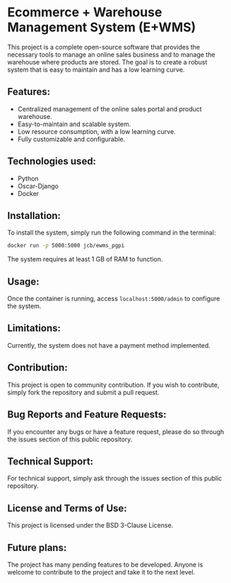 # Ecommerce + Warehouse Management System (E+WMS)
This project is a complete open-source software that provides the necessary tools to manage an online sales business and to manage the warehouse where products are stored. The goal is to create a robust system that is easy to maintain and has a low learning curve.

## Features:
- Centralized management of the online sales portal and product warehouse.
- Easy-to-maintain and scalable system.
- Low resource consumption, with a low learning curve.
- Fully customizable and configurable.

## Technologies used:

- Python
- Oscar-Django
- Docker

## Installation:
To install the system, simply run the following command in the terminal:

```sh
docker run -p 5000:5000 jcb/ewms_pgpi
```
The system requires at least 1 GB of RAM to function.

## Usage:
Once the container is running, access `localhost:5000/admin` to configure the system.

## Limitations:
Currently, the system does not have a payment method implemented.

## Contribution:
This project is open to community contribution. If you wish to contribute, simply fork the repository and submit a pull request.

## Bug Reports and Feature Requests:
If you encounter any bugs or have a feature request, please do so through the issues section of this public repository.

## Technical Support:
For technical support, simply ask through the issues section of this public repository.

## License and Terms of Use:
This project is licensed under the BSD 3-Clause License.

## Future plans:
The project has many pending features to be developed. Anyone is welcome to contribute to the project and take it to the next level.
